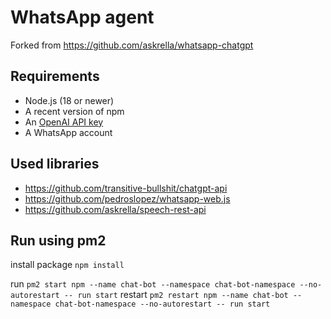 # WhatsApp agent
Forked from https://github.com/askrella/whatsapp-chatgpt

## Requirements

-   Node.js (18 or newer)
-   A recent version of npm
-   An [OpenAI API key](https://beta.openai.com/signup)
-   A WhatsApp account

## Used libraries

-   https://github.com/transitive-bullshit/chatgpt-api
-   https://github.com/pedroslopez/whatsapp-web.js
-   https://github.com/askrella/speech-rest-api

## Run using pm2
install package `npm install`

run `pm2 start npm --name chat-bot --namespace chat-bot-namespace --no-autorestart -- run start`
restart `pm2 restart npm --name chat-bot --namespace chat-bot-namespace --no-autorestart -- run start`